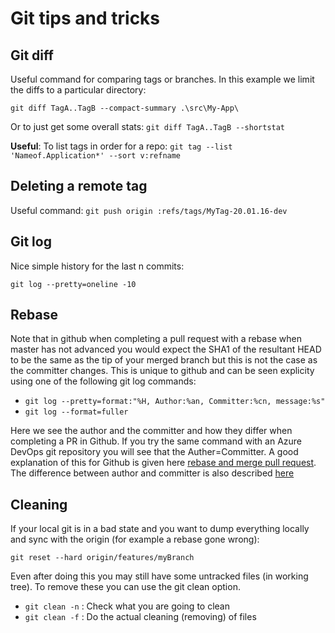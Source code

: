 # Git tips and tricks

## Git diff

Useful command for comparing tags or branches. In this example we limit the diffs to a particular directory:

`git diff TagA..TagB --compact-summary .\src\My-App\`

Or to just get some overall stats: `git diff TagA..TagB --shortstat`

**Useful**: To list tags in order for a repo: `git tag --list 'Nameof.Application*' --sort v:refname`

## Deleting a remote tag

Useful command: `git push origin :refs/tags/MyTag-20.01.16-dev`

## Git log

Nice simple history for the last n commits:

`git log --pretty=oneline -10`

## Rebase

Note that in github when completing a pull request with a rebase when master has not advanced you would expect the SHA1 of the
resultant HEAD to be the same as the tip of your merged branch but this is not the case as the committer changes. This is unique 
to github and can be seen explicity using one of the following git log commands:

- `git log --pretty=format:"%H, Author:%an, Committer:%cn, message:%s"`
- `git log --format=fuller`

Here we see the author and the committer and how they differ when completing a PR in Github. If you try the same command with an Azure DevOps git repository you will see that the Auther=Committer. A good explanation of this for Github is given here [rebase and merge pull request](https://help.github.com/en/github/collaborating-with-issues-and-pull-requests/about-pull-request-merges#rebase-and-merge-your-pull-request-commits). The difference between author and committer is also described [here](https://git-scm.com/book/en/v2/Git-Basics-Viewing-the-Commit-History)

## Cleaning

If your local git is in a bad state and you want to dump everything locally and sync with the origin (for example a rebase gone wrong):

`git reset --hard origin/features/myBranch`

Even after doing this you may still have some untracked files (in working tree). To remove these you can use the git clean option.

- `git clean -n` : Check what you are going to clean
- `git clean -f` : Do the actual cleaning (removing) of files

